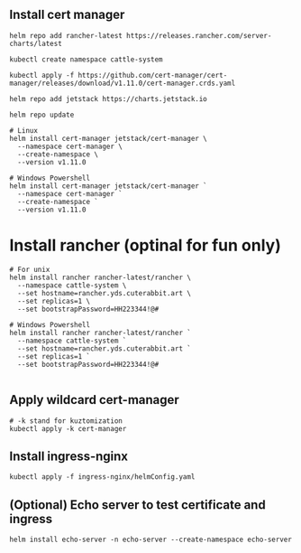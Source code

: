 ## Install cert manager

```shell
helm repo add rancher-latest https://releases.rancher.com/server-charts/latest

kubectl create namespace cattle-system

kubectl apply -f https://github.com/cert-manager/cert-manager/releases/download/v1.11.0/cert-manager.crds.yaml

helm repo add jetstack https://charts.jetstack.io

helm repo update

# Linux
helm install cert-manager jetstack/cert-manager \
  --namespace cert-manager \
  --create-namespace \
  --version v1.11.0

# Windows Powershell
helm install cert-manager jetstack/cert-manager `
  --namespace cert-manager `
  --create-namespace `
  --version v1.11.0
```

# Install rancher (optinal for fun only)

```shell
# For unix
helm install rancher rancher-latest/rancher \
  --namespace cattle-system \
  --set hostname=rancher.yds.cuterabbit.art \
  --set replicas=1 \
  --set bootstrapPassword=HH223344!@#

# Windows Powershell
helm install rancher rancher-latest/rancher `
  --namespace cattle-system `
  --set hostname=rancher.yds.cuterabbit.art `
  --set replicas=1 `
  --set bootstrapPassword=HH223344!@#
  
```

## Apply wildcard cert-manager

```shell
# -k stand for kuztomization
kubectl apply -k cert-manager
```

## Install ingress-nginx

```shell
kubectl apply -f ingress-nginx/helmConfig.yaml
```

## (Optional) Echo server to test certificate and ingress
```shell
helm install echo-server -n echo-server --create-namespace echo-server
```

